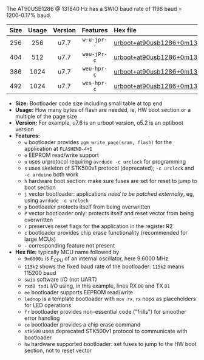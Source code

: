The AT90USB1286 @ 131840 Hz has a SWIO baud rate of 1198 baud = 1200-0.17% baud.

|Size|Usage|Version|Features|Hex file|
|:-:|:-:|:-:|:-:|:--|
|256|256|u7.7|`w-u-jpr--`|[urboot+at90usb1286+0m131840i++++1k2_swio_rxd2_txd3.hex](https://raw.githubusercontent.com/stefanrueger/urboot.hex/main/mcus/at90usb1286/internal_oscillator/fint+0m131840_Hz/br++++1k2_bps/urboot+at90usb1286+0m131840i++++1k2_swio_rxd2_txd3.hex)|
|404|512|u7.7|`weu-jPr-c`|[urboot+at90usb1286+0m131840i++++1k2_swio_rxd2_txd3_ee_lednop_fr_ce.hex](https://raw.githubusercontent.com/stefanrueger/urboot.hex/main/mcus/at90usb1286/internal_oscillator/fint+0m131840_Hz/br++++1k2_bps/urboot+at90usb1286+0m131840i++++1k2_swio_rxd2_txd3_ee_lednop_fr_ce.hex)|
|386|1024|u7.7|`weu-hpr-c`|[urboot+at90usb1286+0m131840i++++1k2_swio_rxd2_txd3_ee_lednop_fr_ce_hw.hex](https://raw.githubusercontent.com/stefanrueger/urboot.hex/main/mcus/at90usb1286/internal_oscillator/fint+0m131840_Hz/br++++1k2_bps/urboot+at90usb1286+0m131840i++++1k2_swio_rxd2_txd3_ee_lednop_fr_ce_hw.hex)|
|492|1024|u7.7|`wes-hpr-c`|[urboot+at90usb1286+0m131840i++++1k2_swio_rxd2_txd3_ee_lednop_fr_ce_stk500_hw.hex](https://raw.githubusercontent.com/stefanrueger/urboot.hex/main/mcus/at90usb1286/internal_oscillator/fint+0m131840_Hz/br++++1k2_bps/urboot+at90usb1286+0m131840i++++1k2_swio_rxd2_txd3_ee_lednop_fr_ce_stk500_hw.hex)|

- **Size:** Bootloader code size including small table at top end
- **Usage:** How many bytes of flash are needed, ie, HW boot section or a multiple of the page size
- **Version:** For example, u7.6 is an urboot version, o5.2 is an optiboot version
- **Features:**
  + `w` bootloader provides `pgm_write_page(sram, flash)` for the application at `FLASHEND-4+1`
  + `e` EEPROM read/write support
  + `u` uses urprotocol requiring `avrdude -c urclock` for programming
  + `s` uses skeleton of STK500v1 protocol (deprecated); `-c urclock` and `-c arduino` both work
  + `h` hardware boot section: make sure fuses are set for reset to jump to boot section
  + `j` vector bootloader: applications *need to be patched externally*, eg, using `avrdude -c urclock`
  + `p` bootloader protects itself from being overwritten
  + `P` vector bootloader only: protects itself and reset vector from being overwritten
  + `r` preserves reset flags for the application in the register R2
  + `c` bootloader provides chip erase functionality (recommended for large MCUs)
  + `-` corresponding feature not present
- **Hex file:** typically MCU name followed by
  + `9m6000i` is F<sub>CPU</sub> of an internal oscillator, here 9.6000 MHz
  + `115k2` shows the fixed baud rate of the bootloader: `115k2` means 115200 baud
  + `swio` software I/O (not UART)
  + `rxd0 txd1` I/O using, in this example, lines RX `D0` and TX `D1`
  + `ee` bootloader supports EEPROM read/write
  + `lednop` is a template bootloader with `mov rx,rx` nops as placeholders for LED operations
  + `fr` bootloader provides non-essential code ("frills") for smoother error handling
  + `ce` bootloader provides a chip erase command
  + `stk500` uses deprecated STK500v1 protocol to communicate with bootloader
  + `hw` hardware supported bootloader: set fuses to jump to the HW boot section, not to reset vector
